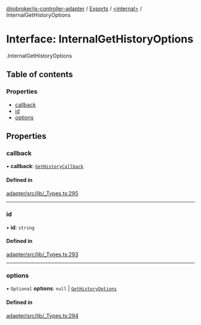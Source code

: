 [@iobroker/js-controller-adapter](../README.md) / [Exports](../modules.md) / [<internal\>](../modules/internal_.md) / InternalGetHistoryOptions

# Interface: InternalGetHistoryOptions

[<internal>](../modules/internal_.md).InternalGetHistoryOptions

## Table of contents

### Properties

- [callback](internal_.InternalGetHistoryOptions.md#callback)
- [id](internal_.InternalGetHistoryOptions.md#id)
- [options](internal_.InternalGetHistoryOptions.md#options)

## Properties

### callback

• **callback**: [`GetHistoryCallback`](../modules/internal_.md#gethistorycallback)

#### Defined in

[adapter/src/lib/_Types.ts:295](https://github.com/ioBroker/ioBroker.js-controller/blob/25f18577/packages/adapter/src/lib/_Types.ts#L295)

___

### id

• **id**: `string`

#### Defined in

[adapter/src/lib/_Types.ts:293](https://github.com/ioBroker/ioBroker.js-controller/blob/25f18577/packages/adapter/src/lib/_Types.ts#L293)

___

### options

• `Optional` **options**: ``null`` \| [`GetHistoryOptions`](internal_.GetHistoryOptions.md)

#### Defined in

[adapter/src/lib/_Types.ts:294](https://github.com/ioBroker/ioBroker.js-controller/blob/25f18577/packages/adapter/src/lib/_Types.ts#L294)
